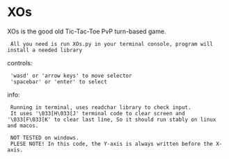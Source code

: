 # XOs

 XOs is the good old Tic-Tac-Toe PvP turn-based game.
 
     All you need is run XOs.py in your terminal console, program will install a needed library
 
 controls:
 
     'wasd' or 'arrow keys' to move selector
     'spacebar' or 'enter' to select
 
 info:
 
     Running in terminal, uses readchar library to check input.
     It uses '\033[H\033[J' terminal code to clear screen and '\033[F\033[K' to clear last line, So it should run stably on linux and macos.
     
     NOT TESTED on windows.
     PLESE NOTE! In this code, the Y-axis is always written before the X-axis.
 
